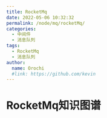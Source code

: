 ```yaml
---
title: RocketMq
date: 2022-05-06 10:32:32
permalink: /node/mq/rocketMq/
categories:
  - 中间件
  - 消息队列
tags:
  - RocketMq
  - 消息队列
author: 
  name: Orochi
  #link: https://github.com/kevin
---
```

# RocketMq知识图谱
